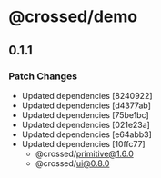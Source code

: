 # @crossed/demo

## 0.1.1

### Patch Changes

- Updated dependencies [8240922]
- Updated dependencies [d4377ab]
- Updated dependencies [75be1bc]
- Updated dependencies [021e23a]
- Updated dependencies [e64abb3]
- Updated dependencies [10ffc77]
  - @crossed/primitive@1.6.0
  - @crossed/ui@0.8.0
